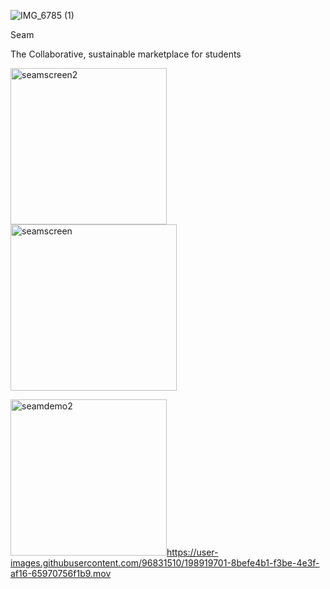 ![IMG_6785 (1)](https://user-images.githubusercontent.com/96831510/198918651-8bc99a08-4711-4c13-b58b-3f838a58e0a3.jpg)


Seam


The Collaborative, sustainable marketplace for students

<img width="250" alt="seamscreen2" src="https://user-images.githubusercontent.com/96831510/198918418-72c81873-9334-4cef-b863-11d167164ed0.png">
<img width="266" alt="seamscreen" src="https://user-images.githubusercontent.com/96831510/198918439-6932b62d-3b33-43ff-bcb2-afc7bee32424.png">


<img width="250" alt="seamdemo2" src="https://user-images.githubusercontent.com/96831510/198919659-c48afba8-2ac6-46ec-b9ad-f0da10b2376e.png">https://user-images.githubusercontent.com/96831510/198919701-8befe4b1-f3be-4e3f-af16-65970756f1b9.mov



